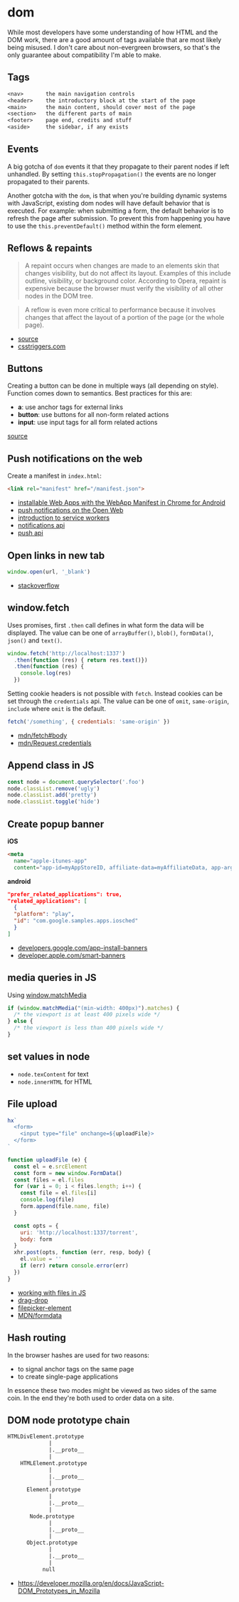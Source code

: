 # dom
While most developers have some understanding of how HTML and the DOM work,
there are a good amount of tags available that are most likely being misused. I
don't care about non-evergreen browsers, so that's the only guarantee about
compatibility I'm able to make.

## Tags
```txt
<nav>       the main navigation controls
<header>    the introductory block at the start of the page
<main>      the main content, should cover most of the page
<section>   the different parts of main
<footer>    page end, credits and stuff
<aside>     the sidebar, if any exists
```

## Events
A big gotcha of `dom` events it that they propagate to their parent nodes if left
unhandled. By setting `this.stopPropagation()` the events are no longer
propagated to their parents.

Another gotcha with the `dom`, is that when you're building dynamic systems
with JavaScript, existing dom nodes will have default behavior that is
executed. For example: when submitting a form, the default behavior is to
refresh the page after submission. To prevent this from happening you have to
use the `this.preventDefault()` method within the form element.

## Reflows & repaints
> A repaint occurs when changes are made to an elements skin that changes
> visibility, but do not affect its layout. Examples of this include outline,
> visibility, or background color. According to Opera, repaint is expensive
> because the browser must verify the visibility of all other nodes in the DOM
> tree.

> A reflow is even more critical to performance because it involves changes
> that affect the layout of a portion of the page (or the whole page).

- [source](http://stackoverflow.com/questions/2549296/whats-the-difference-between-reflow-and-repaint)
- [csstriggers.com](http:‰//csstriggers.com/)

## Buttons
Creating a button can be done in multiple ways (all depending on style).
Function comes down to semantics. Best practices for this are:
- __a__: use anchor tags for external links
- __button__: use buttons for all non-form related actions
- __input__: use input tags for all form related actions

[source](http://davidwalsh.name/html5-buttons)

## Push notifications on the web
Create a manifest in `index.html`:
```html
<link rel="manifest" href="/manifest.json">
```
- [installable Web Apps with the WebApp Manifest in Chrome for Android](http://updates.html5rocks.com/2014/11/Support-for-installable-web-apps-with-webapp-manifest-in-chrome-38-for-Android)
- [push notifications on the Open Web](http://updates.html5rocks.com/2015/03/push-notificatons-on-the-open-web)
- [introduction to service workers](http://www.html5rocks.com/en/tutorials/service-worker/introduction/)
- [notifications api](https://notifications.spec.whatwg.org/)
- [push api](http://w3c.github.io/push-api/)

## Open links in new tab
```js
window.open(url, '_blank')
```
- [stackoverflow](http://stackoverflow.com/a/11384018/1541707)

## window.fetch
Uses promises, first `.then` call defines in what form the data will be
displayed. The value can be one of `arrayBuffer()`, `blob()`, `formData()`,
`json()` and `text()`.
```js
window.fetch('http://localhost:1337')
  .then(function (res) { return res.text()})
  .then(function (res) {
    console.log(res)
  })
```

Setting cookie headers is not possible with `fetch`. Instead cookies can be set
through the `credentials` api. The value can be one of `omit`, `same-origin`,
`include` where `omit` is the default.
```js
fetch('/something', { credentials: 'same-origin' })
```

- [mdn/fetch#body](https://developer.mozilla.org/en-US/docs/Web/API/Fetch_API/Using_Fetch#Body)
- [mdn/Request.credentials](https://developer.mozilla.org/en-US/docs/Web/API/Request/credentials)

## Append class in JS
```js
const node = document.querySelector('.foo')
node.classList.remove('ugly')
node.classList.add('pretty')
node.classList.toggle('hide')
```

## Create popup banner
__iOS__
```html
<meta
  name="apple-itunes-app"
  content="app-id=myAppStoreID, affiliate-data=myAffiliateData, app-argument=myURL">
```

__android__
```json
"prefer_related_applications": true,
"related_applications": [
  {
  "platform": "play",
  "id": "com.google.samples.apps.iosched"
  }
]
```
- [developers.google.com/app-install-banners](https://developers.google.com/web/updates/2015/03/increasing-engagement-with-app-install-banners-in-chrome-for-android#native)
- [developer.apple.com/smart-banners](https://developer.apple.com/library/mac/documentation/AppleApplications/Reference/SafariWebContent/PromotingAppswithAppBanners/PromotingAppswithAppBanners.html)

## media queries in JS
Using [window.matchMedia](https://developer.mozilla.org/en-US/docs/Web/API/Window/matchMedia)
```js
if (window.matchMedia("(min-width: 400px)").matches) {
  /* the viewport is at least 400 pixels wide */
} else {
  /* the viewport is less than 400 pixels wide */
}
```

## set values in node
- `node.texContent` for text
- `node.innerHTML` for HTML

## File upload
```js
hx`
  <form>
    <input type="file" onchange=${uploadFile}>
  </form>
`

function uploadFile (e) {
  const el = e.srcElement
  const form = new window.FormData()
  const files = el.files
  for (var i = 0; i < files.length; i++) {
    const file = el.files[i]
    console.log(file)
    form.append(file.name, file)
  }

  const opts = {
    uri: 'http://localhost:1337/torrent',
    body: form
  }
  xhr.post(opts, function (err, resp, body) {
    el.value = ''
    if (err) return console.error(err)
  })
}
```
- [working with files in JS](https://www.nczonline.net/blog/2012/05/08/working-with-files-in-javascript-part-1/)
- [drag-drop](https://github.com/feross/drag-drop)
- [filepicker-element](https://github.com/shama/filepicker-element)
- [MDN/formdata](https://developer.mozilla.org/en-US/docs/Web/API/FormData/FormData)

## Hash routing
In the browser hashes are used for two reasons:
- to signal anchor tags on the same page
- to create single-page applications

In essence these two modes might be viewed as two sides of the same coin. In
the end they're both used to order data on a site.

## DOM node prototype chain
```txt
HTMLDivElement.prototype
             |
             |.__proto__
             |
    HTMLElement.prototype
             |
             |.__proto__
             |
      Element.prototype
             |
             |.__proto__
             |
       Node.prototype
             |
             |.__proto__
             |
      Object.prototype
             |
             |.__proto__
             |
           null
```
- https://developer.mozilla.org/en/docs/JavaScript-DOM_Prototypes_in_Mozilla
